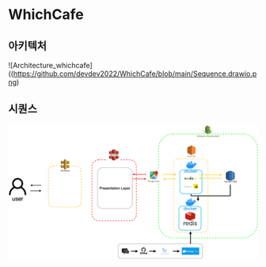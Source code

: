 # WhichCafe

## 아키텍처
![Architecture_whichcafe]((https://github.com/devdev2022/WhichCafe/blob/main/Sequence.drawio.png)

## 시퀀스 
![Sequence_whichcafe](https://github.com/devdev2022/WhichCafe/blob/main/Architecture.drawio.png)
